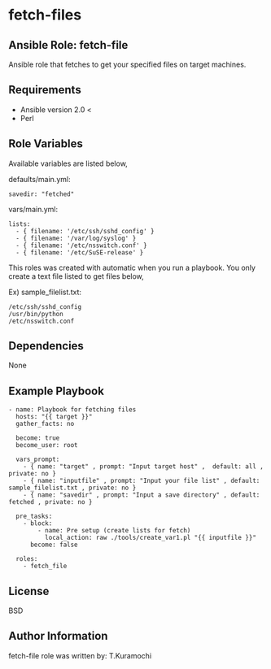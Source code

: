 fetch-files
=========

Ansible Role: fetch-file
------------

Ansible role that fetches to get your specified files on target machines.

Requirements
------------

* Ansible version 2.0 < 
* Perl 

Role Variables
--------------

Available variables are listed below,

defaults/main.yml:
```
savedir: "fetched"
```

vars/main.yml:

```
lists:
  - { filename: '/etc/ssh/sshd_config' }
  - { filename: '/var/log/syslog' }
  - { filename: '/etc/nsswitch.conf' }
  - { filename: '/etc/SuSE-release' }
```

This roles was created with automatic when you run a playbook.
You only create a text file listed to get files below,

Ex) sample_filelist.txt:
```
/etc/ssh/sshd_config
/usr/bin/python
/etc/nsswitch.conf
```

Dependencies
------------

None

Example Playbook
----------------

```
- name: Playbook for fetching files
  hosts: "{{ target }}"
  gather_facts: no

  become: true
  become_user: root

  vars_prompt:
    - { name: "target" , prompt: "Input target host" ,  default: all , private: no }
    - { name: "inputfile" , prompt: "Input your file list" , default: sample_filelist.txt , private: no }
    - { name: "savedir" , prompt: "Input a save directory" , default: fetched , private: no }

  pre_tasks:
    - block:
        - name: Pre setup (create lists for fetch)
          local_action: raw ./tools/create_var1.pl "{{ inputfile }}"
      become: false

  roles:
    - fetch_file

```

License
-------

BSD

Author Information
------------------

fetch-file role was written by: T.Kuramochi
